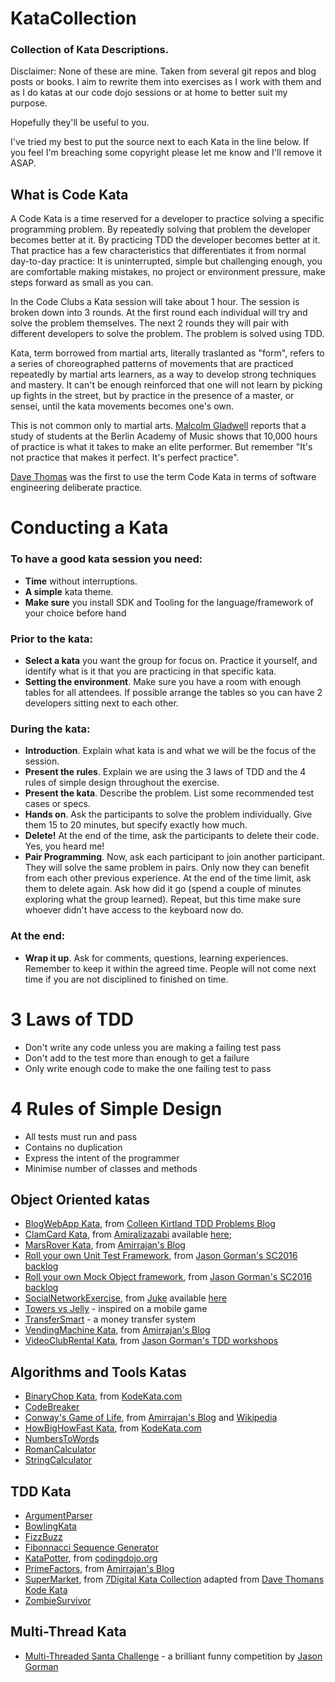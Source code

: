 # KataCollection

### Collection of Kata Descriptions.

Disclaimer: None of these are mine. Taken from several git repos and blog posts or books. I aim to rewrite them into exercises as I work with them and as I do katas at our code dojo sessions or at home to better suit my purpose.

Hopefully they'll be useful to you.

I've tried my best to put the source next to each Kata in the line below. If you feel I'm breaching some copyright please let me know and I'll remove it ASAP.

## What is Code Kata

A Code Kata is a time reserved for a developer to practice solving a specific programming problem. By repeatedly solving that problem the developer becomes better at it. By practicing TDD the developer becomes better at it. That practice has a few characteristics that differentiates it from normal day-to-day practice: It is uninterrupted, simple but challenging enough, you are comfortable making mistakes, no project or environment pressure, make steps forward as small as you can.

In the Code Clubs a Kata session will take about 1 hour. The session is broken down into 3 rounds. At the first round each individual will try and solve the problem themselves. The next 2 rounds they will pair with different developers to solve the problem. The problem is solved using TDD.

Kata, term borrowed from martial arts, literally traslanted as "form", refers to a series of choreographed patterns of movements that are practiced repeatedly by martial arts learners, as a way to develop strong techniques and mastery. It can't be enough reinforced that one will not learn by picking up fights in the street, but by practice in the presence of a master, or sensei, until the kata movements becomes one's own.

This is not common only to martial arts. [Malcolm Gladwell](http://www.amazon.co.uk/Outliers-Story-Success-Malcolm-Gladwell/dp/1846141214) reports that a study of students at the Berlin Academy of Music shows that 10,000 hours of practice is what it takes to make an elite performer. But remember "It's not practice that makes it perfect. It's perfect practice".

[Dave Thomas](http://codekata.com/) was the first to use the term Code Kata in terms of software engineering deliberate practice.

# Conducting a Kata

### To have a good kata session you need:

* **Time** without interruptions.
* **A simple** kata theme.
* **Make sure** you install SDK and Tooling for the language/framework of your choice before hand

### Prior to the kata:

* **Select a kata** you want the group for focus on. Practice it yourself, and identify what is it that you are practicing in that specific kata.
* **Setting the environment**. Make sure you have a room with enough tables for all attendees. If possible arrange the tables so you can have 2 developers sitting next to each other.

### During the kata:

* **Introduction**. Explain what kata is and what we will be the focus of the session.
* **Present the rules**. Explain we are using the 3 laws of TDD and the 4 rules of simple design throughout the exercise.
* **Present the kata**. Describe the problem. List some recommended test cases or specs.
* **Hands on**. Ask the participants to solve the problem individually. Give them 15 to 20 minutes, but specify exactly how much.
* **Delete!** At the end of the time, ask the participants to delete their code. Yes, you heard me!
* **Pair Programming**. Now, ask each participant to join another participant. They will solve the same problem in pairs. Only now they can benefit from each other previous experience. At the end of the time limit, ask them to delete again. Ask how did it go (spend a couple of minutes exploring what the group learned). Repeat, but this time make sure whoever didn't have access to the keyboard now do.

### At the end:

* **Wrap it up**. Ask for comments, questions, learning experiences. Remember to keep it within the agreed time. People will not come next time if you are not disciplined to finished on time.

# 3 Laws of TDD
* Don't write any code unless you are making a failing test pass
* Don't add to the test more than enough to get a failure
* Only write enough code to make the one failing test to pass

# 4 Rules of Simple Design
* All tests must run and pass
* Contains no duplication
* Express the intent of the programmer
* Minimise number of classes and methods

## Object Oriented katas

- [BlogWebApp Kata](https://github.com/jplebre/KataCollection/blob/master/Specifications/BlogWebApp.md), from [Colleen Kirtland TDD Problems Blog](https://sites.google.com/site/tddproblems/all-problems-1)
- [ClamCard Kata](https://github.com/jplebre/KataCollection/blob/master/Specifications/ClamCard.md), from [Amiralizazabi](https://github.com/amiralibazazi) available [here](https://gist.github.com/amiralibazazi/a9d57d40886604887d8e#file-clamcardkata-txt-L70);
- [MarsRover Kata](https://github.com/jplebre/KataCollection/blob/master/Specifications/MarsRover.md), from [Amirrajan's Blog](http://amirrajan.net/Blog/)
- [Roll your own Unit Test Framework](https://github.com/jplebre/KataCollection/blob/master/Specifications/RollYourOwnUnitTestFramework.md), from [Jason Gorman's SC2016 backlog](http://codemanship.co.uk/parlezuml/blog/?postid=1346)
- [Roll your own Mock Object framework](https://github.com/jplebre/KataCollection/blob/master/Specifications/RollYourOwnMockObjectFramework.md), from [Jason Gorman's SC2016 backlog](http://codemanship.co.uk/parlezuml/blog/?postid=1355) 
- [SocialNetworkExercise](https://github.com/jplebre/KataCollection/blob/master/Specifications/SocialNetwork.md), from [Juke](https://github.com/jukecraft) available [here](https://github.com/jukecraft/social-network-exercise)
- [Towers vs Jelly](https://github.com/jplebre/KataCollection/blob/master/Specifications/JellyVsTower.md) - inspired on a mobile game
- [TransferSmart](https://github.com/jplebre/KataCollection/blob/master/Specifications/TransferSmart.md) - a money transfer system
- [VendingMachine Kata](https://github.com/jplebre/KataCollection/blob/master/Specifications/VendingMachine.md), from [Amirrajan's Blog](http://amirrajan.net/Blog/)
- [VideoClubRental Kata](https://github.com/jplebre/KataCollection/blob/master/Specifications/VideoClubRental.md), from [Jason Gorman's TDD workshops](http://www.codemanship.co.uk/)


## Algorithms and Tools Katas

- [BinaryChop Kata](https://github.com/jplebre/KataCollection/blob/master/Specifications/BinaryChop.md), from [KodeKata.com](www.codekata.com)
- [CodeBreaker](https://github.com/jplebre/KataCollection/blob/master/Specifications/CodeBreaker.md) 
- [Conway's Game of Life](https://github.com/jplebre/KataCollection/blob/master/Specifications/ConwayGameOfLife.md), from [Amirrajan's Blog](http://amirrajan.net/Blog/) and [Wikipedia](https://en.wikipedia.org/wiki/Conway%27s_Game_of_Life) 
- [HowBigHowFast Kata](https://github.com/jplebre/KataCollection/blob/master/Specifications/HowBigHowFast.md), from [KodeKata.com](www.codekata.com)  
- [NumbersToWords](https://github.com/jplebre/KataCollection/blob/master/Specifications/NumbersToWords.md)
- [RomanCalculator](https://github.com/jplebre/KataCollection/blob/master/Specifications/RomanCalculator.md)
- [StringCalculator](https://github.com/jplebre/KataCollection/blob/master/Specifications/StringCalculator.md)

## TDD Kata
- [ArgumentParser](https://github.com/jplebre/KataCollection/blob/master/Specifications/ArgumentParser.md)
- [BowlingKata](https://github.com/jplebre/KataCollection/blob/master/Specifications/BowlingKata.md)
- [FizzBuzz](https://github.com/jplebre/KataCollection/blob/master/Specifications/FizzBuzz.md)
- [Fibonnacci Sequence Generator](https://github.com/jplebre/KataCollection/blob/master/Specifications/FibonacciSequence.md)
- [KataPotter](https://github.com/jplebre/KataCollection/blob/master/Specifications/KataPotter.md), from [codingdojo.org](http://codingdojo.org/)
- [PrimeFactors](https://github.com/jplebre/KataCollection/blob/master/Specifications/PrimeFactors.md), from [Amirrajan's Blog](http://amirrajan.net/Blog/)  
- [SuperMarket](https://github.com/jplebre/KataCollection/blob/master/Specifications/SupermaketSimplified.md), from [7Digital Kata Collection](https://github.com/7digital/kata-checkout) adapted from [Dave Thomans Kode Kata](http://codekata.com/kata/kata09-back-to-the-checkout)  
- [ZombieSurvivor](https://github.com/jplebre/KataCollection/blob/master/Specifications/ZombieSurvivor.md)


## Multi-Thread Kata
- [Multi-Threaded Santa Challenge](https://github.com/jplebre/KataCollection/blob/master/Specifications/MultiThreadedSanta.md) - a brilliant funny competition by [Jason Gorman](http://codemanship.co.uk/parlezuml/blog/?postid=1337)

